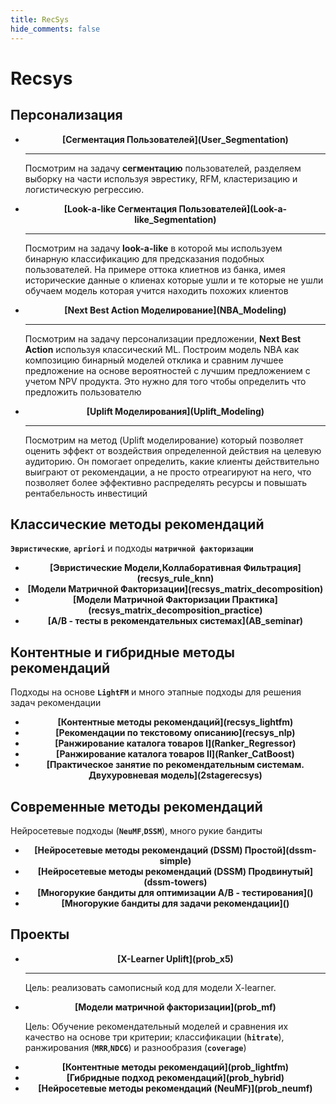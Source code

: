 ```yaml
---
title: RecSys
hide_comments: false
---
```


# **Recsys**

## <b>Персонализация</b> 


<div class="grid cards" markdown>

- <center><b>[Сегментация Пользователей](User_Segmentation)</b></center>

	---

	Посмотрим на задачу **сегментацию** пользователей, разделяем выборку на части используя эврестику, RFM, кластеризацию и логистическую регрессию. 

- <center><b>[Look-a-like Сегментация Пользователей](Look-a-like_Segmentation)</b></center>

	---

	Посмотрим на задачу **look-a-like** в которой мы используем бинарную классификацию для предсказания подобных пользователей. На примере оттока клиетнов из банка, имея исторические данные о клиенах которые ушли и те которые не ушли обучаем модель которая учится находить похожих клиентов

- <center><b>[Next Best Action Моделирование](NBA_Modeling)</b></center>

	---

	Посмотрим на задачу персонализации  предложении, **Next Best Action** используя классический ML. Построим модель NBA как композицию бинарный моделей отклика и сравним лучшее предложение на основе вероятностей с лучшим предложением с учетом NPV продукта. Это нужно для того чтобы определить что предложить пользователю


- <center><b>[Uplift Моделирования](Uplift_Modeling)</b></center>

	--- 
	
	Посмотрим на метод (Uplift моделирование) который позволяет оценить эффект от воздействия определенной действия на целевую аудиторию. Он помогает определить, какие клиенты действительно выиграют от рекомендации, а не просто отреагируют на него, что позволяет более эффективно распределять ресурсы и повышать рентабельность инвестиций

</div>


## <b>Классические методы рекомендаций</b> 

**`Эвристические`**, **`apriori`** и подходы **`матричной факторизации`**

<div class="grid cards" markdown>

- <center><b>[Эвристические Модели,Коллаборативная Фильтрация](recsys_rule_knn)</b></center>
- <center><b>[Модели Матричной Факторизации](recsys_matrix_decomposition)</b></center>
- <center><b>[Модели Матричной Факторизации Практика](recsys_matrix_decomposition_practice)</b></center>
- <center><b>[A/B - тесты в рекомендательных системах](AB_seminar)</b></center>

</div>


## <b>Контентные и гибридные методы рекомендаций</b> 


Подходы на основе **`LightFM`** и много этапные подходы для решения задач рекомендации  

<div class="grid cards" markdown>

- <center><b>[Контентные методы рекомендаций](recsys_lightfm)</b></center>
- <center><b>[Рекомендации по текстовому описанию](recsys_nlp)</b></center>
- <center><b>[Ранжирование каталога товаров I](Ranker_Regressor)</b></center>
- <center><b>[Ранжирование каталога товаров II](Ranker_CatBoost)</b></center>
- <center><b>[Практическое занятие по рекомендательным системам. Двухуровневая модель](2stagerecsys)</b></center>

</div>


## <b>Современные методы рекомендаций</b> 

Нейросетевые подходы (**`NeuMF`**,**`DSSM`**), много рукие бандиты

<div class="grid cards" markdown>

- <center><b>[Нейросетевые методы рекомендаций (DSSM) Простой](dssm-simple)</b></center>
- <center><b>[Нейросетевые методы рекомендаций (DSSM) Продвинутый](dssm-towers)</b></center>
- <center><b>[Многорукие бандиты для оптимизации A/B - тестирования]()</b></center>
- <center><b>[Многорукие бандиты для задачи рекомендации]()</b></center>

</div>


## <b>Проекты</b> 
 

<div class="grid cards" markdown>

- <center><b>[X-Learner Uplift](prob_x5)</b></center>

	---
	
	Цель: реализовать самописный код для модели X-learner. 

- <center><b>[Модели матричной факторизации](prob_mf)</b></center>

	Цель: Обучение рекомендательный моделей и сравнения их качество на основе три критерии; классификации (**`hitrate`**), ранжирования (**`MRR`**,**`NDCG`**) и разнообразия (**`coverage`**)

- <center><b>[Контентные методы рекомендаций](prob_lightfm)</b></center>

- <center><b>[Гибридные подход рекомендаций](prob_hybrid)</b></center>

- <center><b>[Нейросетевые методы рекомендаций (NeuMF)](prob_neumf)</b></center>

</div>